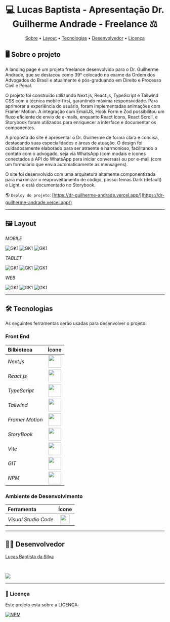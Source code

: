 <h1 align="center">💻 Lucas Baptista - Apresentação Dr. Guilherme Andrade - Freelance ⚖️</h1>

<p align="center">
 <a href="#-sobre-o-projeto">Sobre</a> •
 <a href="#-layout">Layout</a> • 
 <a href="#-tecnologias">Tecnologias</a> • 
 <a href="#-autor">Desenvolvedor</a> • 
 <a href="#user-content--licença">Licença</a>
</p>

## 🖥️ Sobre o projeto

A landing page é um projeto freelance desenvolvido para o Dr. Guilherme Andrade, que se destacou como 39° colocado no exame da Ordem dos Advogados do Brasil e atualmente é pós-graduando em Direito e Processo Civil e Penal.

O projeto foi construído utilizando Next.js, React.js, TypeScript e Tailwind CSS com a técnica mobile-first, garantindo máxima responsividade. Para aprimorar a experiência do usuário, foram implementadas animações com Framer Motion. A integração com EmailJS, Hook Form e Zod possibilitou um fluxo eficiente de envio de e-mails, enquanto React Icons, React Scroll, e Storybook foram utilizados para enriquecer a interface e documentar os componentes.

A proposta do site é apresentar o Dr. Guilherme de forma clara e concisa, destacando suas especialidades e áreas de atuação. O design foi cuidadosamente elaborado para ser atraente e harmonioso, facilitando o contato com o advogado, seja via WhatsApp (com modais e ícones conectados à API do WhatsApp para iniciar conversas) ou por e-mail (com um formulário que envia automaticamente as mensagens).

O site foi desenvolvido com uma arquitetura altamente componentizada para maximizar o reaproveitamento de código, possui temas Dark (default) e Light, e está documentado no Storybook.


🌎 `Deploy do projeto`: [https://dr-guilherme-andrade.vercel.app/](https://dr-guilherme-andrade.vercel.app/)

---

## 🖼️ Layout

_MOBILE_

![GK1](https://github.com/luscabap/Guilherme-Andrade/blob/main/public/mobile_01.png)
![GK1](https://github.com/luscabap/Guilherme-Andrade/blob/main/public/mobile_02.png)
![GK1](https://github.com/luscabap/Guilherme-Andrade/blob/main/public/mobile_03.png)

_TABLET_

![GK1](https://github.com/luscabap/Guilherme-Andrade/blob/main/public/tablet_01.png)
![GK1](https://github.com/luscabap/Guilherme-Andrade/blob/main/public/tablet_02.png)
![GK1](https://github.com/luscabap/Guilherme-Andrade/blob/main/public/tablet_03.png)

_WEB_

![GK1](https://github.com/luscabap/Guilherme-Andrade/blob/main/public/web_01.png)
![GK1](https://github.com/luscabap/Guilherme-Andrade/blob/main/public/web_02.png)
![GK1](https://github.com/luscabap/Guilherme-Andrade/blob/main/public/web_03.png)



---

## 🛠 Tecnologias 

As seguintes ferramentas serão usadas para desenvolver o projeto:

### Front End
Bilbioteca | Ícone
:--------- | :---:
*Next.js* | <img align="center" height="40" width="40" src="https://cdn.jsdelivr.net/gh/devicons/devicon@latest/icons/nextjs/nextjs-original.svg"/>
*React.js* | <img align="center" height="40" width="40" src="https://cdn.jsdelivr.net/gh/devicons/devicon@latest/icons/react/react-original.svg"/>
*TypeScript* | <img align="center" height="40" width="40" src="https://cdn.jsdelivr.net/gh/devicons/devicon@latest/icons/typescript/typescript-original.svg"/>
*Tailwind* | <img align="center" height="40" width="40" src="https://cdn.jsdelivr.net/gh/devicons/devicon@latest/icons/tailwindcss/tailwindcss-original.svg"/>
*Framer Motion* | <img align="center" height="40" width="40" src="https://cdn.jsdelivr.net/gh/devicons/devicon@latest/icons/framermotion/framermotion-original.svg"/>
*StoryBook* | <img align="center" height="40" width="40" src="https://cdn.jsdelivr.net/gh/devicons/devicon@latest/icons/storybook/storybook-original.svg"/>
*Vite* | <img align="center" height="40" width="40" src="https://cdn.jsdelivr.net/gh/devicons/devicon@latest/icons/vitejs/vitejs-original.svg"/>
*GIT* | <img align="center" height="40" width="40" src="https://cdn.jsdelivr.net/gh/devicons/devicon@latest/icons/git/git-original.svg" />
*NPM* | <img align="center" height="40" width="40" src="https://cdn.jsdelivr.net/gh/devicons/devicon@latest/icons/npm/npm-original-wordmark.svg"/>
          
### Ambiente de Desenvolvimento
Ferramenta | Ícone
:--------- | :---:
*Visual Studio Code* | <img align="center" height="30" width="30" src="https://cdn.jsdelivr.net/gh/devicons/devicon/icons/vscode/vscode-original-wordmark.svg"/>

---

## 👨‍🎓 Desenvolvedor

<a href="https://www.linkedin.com/in/lucas-baptista-da-silva-133779233/">Lucas Baptista da Silva</a>

<br/>

<a href = "mailto:lucasbaptistasilva.dev@gmail.com"><img src="https://img.shields.io/badge/-Gmail-%23333?style=for-the-badge&logo=gmail&logoColor=white"  target="_blank"></a>

---

### 📝 Licença

Este projeto esta sobre a LICENÇA:

[![NPM](https://img.shields.io/npm/l/react)](https://github.com/luscabap/lusca-projeto_organo/blob/master/LICENSE)
